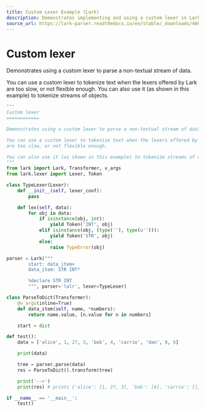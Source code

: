 ```yaml
---
title: Custom Lexer Example (Lark)
description: Demonstrates implementing and using a custom lexer in Lark to tokenize non-textual streams of data (e.g., Python objects) and parse them with an LALR parser.
source_url: https://lark-parser.readthedocs.io/en/stable/_downloads/4667ab58050962ac05455b953c59244f/custom_lexer.py
---
```


# Custom lexer

Demonstrates using a custom lexer to parse a non-textual stream of data.

You can use a custom lexer to tokenize text when the lexers offered by Lark are too slow, or not flexible enough. You can also use it (as shown in this example) to tokenize streams of objects.

```python
"""
Custom lexer
============

Demonstrates using a custom lexer to parse a non-textual stream of data

You can use a custom lexer to tokenize text when the lexers offered by Lark
are too slow, or not flexible enough.

You can also use it (as shown in this example) to tokenize streams of objects.
"""
from lark import Lark, Transformer, v_args
from lark.lexer import Lexer, Token

class TypeLexer(Lexer):
    def __init__(self, lexer_conf):
        pass

    def lex(self, data):
        for obj in data:
            if isinstance(obj, int):
                yield Token('INT', obj)
            elif isinstance(obj, (type(''), type(u''))):
                yield Token('STR', obj)
            else:
                raise TypeError(obj)

parser = Lark("""
        start: data_item+
        data_item: STR INT*

        %declare STR INT
        """, parser='lalr', lexer=TypeLexer)

class ParseToDict(Transformer):
    @v_args(inline=True)
    def data_item(self, name, *numbers):
        return name.value, [n.value for n in numbers]

    start = dict

def test():
    data = ['alice', 1, 27, 3, 'bob', 4, 'carrie', 'dan', 8, 6]

    print(data)

    tree = parser.parse(data)
    res = ParseToDict().transform(tree)

    print('-->')
    print(res) # prints {'alice': [1, 27, 3], 'bob': [4], 'carrie': [], 'dan': [8, 6]}

if __name__ == '__main__':
    test()
```
